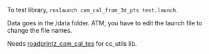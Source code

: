To test library, `roslaunch cam_cal_from_3d_pts test.launch`.

Data goes in the /data folder. ATM, you have to edit the launch file to change the file names.

Needs [roadprintz_cam_cal_tes](https://github.com/RoadPrintz/roadprintz_cam_cal_tes) for cc_utils lib.
